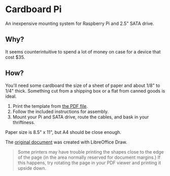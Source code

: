 # Cardboard Pi
An inexpensive mounting system for Raspberry Pi and 2.5" SATA drive.

## Why?
It seems counterintuitive to spend a lot of money on case for a device that cost $35.

## How?
You'll need some cardboard the size of a sheet of paper and about 1/8" to 1/4" thick.
Something cut from a shipping box or a flat from canned goods is ideal.

1. Print the template from [the PDF file](CardboardPi2.pdf).
2. Follow the included instructions for assembly.
3. Mount your Pi and SATA drive, route the cables, and bask in your thriftiness.

Paper size is 8.5" x 11", but A4 should be close enough.

The [original document](CardboardPi2.odg) was created with LibreOffice Draw.

>Some printers may have trouble printing the shapes close to the edge of the
>page (in the area normally reserved for document margins.) If this happens,
>try rotating the page in your PDF viewer and printing it upside down.
